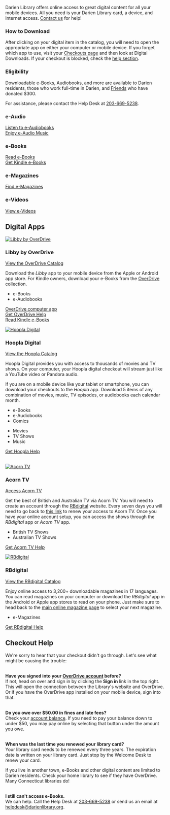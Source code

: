 Darien Library offers online access to great digital content for all your mobile devices. All you need is your Darien Library card, a device, and Internet access. [Contact us](/contact "Contact us") for help!

<div class="margin-bottom-20"></div>

<div class="row margin-bottom-30">
<div class="col-md-6">

### How to Download 
After clicking on your digital item in the catalog, you will need to open the appropriate app on either your computer or mobile device. If you forget which app to use, visit your [Checkouts page](/myaccount/circulation "Checkouts") and then look at Digital Downloads. If your checkout is blocked, check the <a href="#help">help section</a>.

<div class="margin-bottom-20"></div>  

</div>
<div class="col-md-6">

### Eligibility

Downloadable e-Books, Audiobooks, and more are available to Darien residents, those who work full-time in Darien, and [Friends](/friends "Friends of the Library") who have donated $300.

For assistance, please contact the Help Desk at [203-669-5238](tel:2036695238 "203-669-5238").

</div>
</div>


<div class="row margin-bottom-20">
<div class="col-xs-6 col-md-6">
<div class="row">
<div class="col-xs-12 col-md-6">

<i class="fa fa-headphones fa-5x" aria-hidden="true"></i>

### e-Audio
[Listen to e-Audiobooks](https://dar.to/2pI6UOM "e-Audiobooks")<br />
[Enjoy e-Audio Music](https://dar.to/2qz6xnV "e-Audio Music")

<div class="margin-bottom-10"></div>     
</div>
<div class="col-xs-12 col-md-6">
<i class="fa fa-tablet fa-5x" aria-hidden="true"></i>

### e-Books
[Read e-Books](https://dar.to/2p8YQ6A "e-Books")<br />
[Get Kindle e-Books](/kindle "Get Kindle e-Books")

<div class="margin-bottom-10"></div>    
</div>
</div>
</div> 
<div class="col-xs-6 col-md-6">
<div class="row">
<div class="col-xs-12 col-md-6">
<i class="fa fa-file-text-o fa-5x" aria-hidden="true"></i>

### e-Magazines
[Find e-Magazines](https://dar.to/2oY1hgj "e-Magazines")
<br />
<div class="margin-bottom-80"></div>       
</div> 
<div class="col-xs-12 col-md-6">
<i class="fa fa-film fa-5x" aria-hidden="true"></i>

### e-Videos
[View e-Videos](https://dar.to/2qsfhiz "e-Videos")
</div>
</div>
</div>
</div>

<div class="text-center margin-bottom-50">
  <h2 class="title-v2 title-center">Digital Apps</h2>
</div>

<div class="row margin-bottom-20">
<div class="col-md-6">

<a href="https://dar.to/2qyVM4X"><img src="/uploads/logos/libby_icon.png" alt= "Libby by OverDrive" /></a>
 
### Libby by OverDrive 

[View the OverDrive Catalog](https://dar.to/2qyVM4X "OverDrive")

Download the _Libby_ app to your mobile device from the Apple or Android app store. For Kindle owners, download your e-Books from the [OverDrive](https://dar.to/2rwHAsg "OverDrive") collection.

* e-Books
* e-Audiobooks

[OverDrive computer app](https://dar.to/2pwPKU6 "OverDrive")<br />
[Get OverDrive Help](https://dar.to/2p5WB3i "OverDrive help")<br />
[Read Kindle e-Books](/kindle "Kindle e-Books")


</div>
<div class="col-md-6">

<a href="https://dar.to/2p8K27Z"><img src="/uploads/logos/hoopla_icon.png" alt= "Hoopla Digital" /></a>

### Hoopla Digital 

[View the Hoopla Catalog](https://dar.to/2EqjY3u "Hoopla")

Hoopla Digital provides you with access to thousands of movies and TV shows. On your computer, your Hoopla digital checkout will stream just like a YouTube video or Pandora audio. 

If you are on a mobile device like your tablet or smartphone, you can download your checkouts to the _Hoopla_ app. Download 5 items of any combination of movies, music, TV episodes, or audiobooks each calendar month. 

<div class="row">
<div class="col-md-6">

* e-Books
* e-Audiobooks
* Comics

</div>
<div class="col-md-6">

* Movies
* TV Shows
* Music
</div>
</div>

[Get Hoopla Help](https://dar.to/2qskfM0 "Hoopla help")
<br />
<br />

</div>
</div> 

<div class="row margin-bottom-20">
<div class="col-md-6">

<a href="https://dar.to/2oY1hgj"><img src="/uploads/logos/acorntv_logo.jpg" alt= "Acorn TV" /></a>

### Acorn TV

[Access Acorn TV](https://dar.to/2rcRb9E "RBdigital")

Get the best of British and Australian TV via Acorn TV. You will need to create an account through the [RBdigital](https://dar.to/2rcRb9E) website. Every seven days you will need to go back to [this link](https://dar.to/2rcRb9E "this link") to renew your access to Acorn TV. Once you have your online account setup, you can access the shows through the _RBdigital_ app or _Acorn TV_ app. 

* British TV Shows
* Australian TV Shows

[Get Acorn TV Help](https://dar.to/2p5Xx7B "Acorn TV help")

</div>
<div class="col-md-6">

<a href="https://dar.to/2oY1hgj"><img src="/uploads/logos/rbdigital_logo.jpg" alt= "RBdigital" /></a>

### RBdigital

[View the RBdigital Catalog](https://dar.to/2oY1hgj "RBdigital")

Enjoy online access to 3,200+ downloadable magazines in 17 languages. You can read magazines on your computer or download the _RBdigital_ app in the Android or Apple app stores to read on your phone. Just make sure to head back to the [main online magazine page](https://dar.to/2oY1hgj "Online magazines") to select your next magazine.

* e-Magazines

[Get RBdigital Help](https://dar.to/2p5Xx7B "RBdigital help")

</div>
</div>

<div class="text-center margin-bottom-50">
  <a name="help"></a><h2 class="title-v2 title-center">Checkout Help</h2>
</div>

<div class="row margin-bottom-20">
<div class="row">
<div class="col-md-6">

We're sorry to hear that your checkout didn't go through. Let's see what might be causing the trouble: 
<br />
<br />

**Have you signed into your [OverDrive account](https://darien.overdrive.com/ "OverDrive account") before?** <br />
If not, head on over and sign in by clicking the **Sign in** link in the top right. This will open the connection between the Library's website and OverDrive. Or if you have the OverDrive app installed on your mobile device, sign into that. 
<br />
<br />

**Do you owe over $50.00 in fines and late fees?**<br />
Check your [account balance](/myaccount/funds "Account balance"). If you need to pay your balance down to under $50, you may pay online by selecting that button under the amount you owe. 
<br />
<br />

</div>
<div class="col-md-6">

**When was the last time you renewed your library card?**<br />
Your library card needs to be renewed every three years. The expiration date is written on your library card. Just stop by the Welcome Desk to renew your card. 

If you live in another town, e-Books and other digital content are limited to Darien residents. Check your home library to see if they have OverDrive. Many Connecticut libraries do! 
<br />
<br />

**I still can't access e-Books.**<br />
We can help. Call the Help Desk at [203-669-5238](tel:203-669-5238 "Help Desk") or send us an email at [helpdesk@darienlibrary.org](mailto:helpdesk@darienlibrary.org "Help Desk"). 

</div>
</div>
</div>